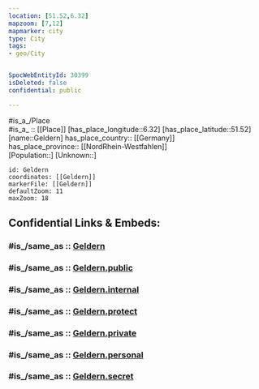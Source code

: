 ```yaml
---
location: [51.52,6.32] 
mapzoom: [7,12] 
mapmarker: city 
type: City
tags:
- geo/City


SpocWebEntityId: 30399
isDeleted: false
confidential: public

---
```

#is_a_/Place  
#is_a_ :: [[Place]] 
[has_place_longitude::6.32] 
[has_place_latitude::51.52] 
[name::Geldern] 
has_place_country:: [[Germany]]  
has_place_province:: [[NordRhein-Westfahlen]]  
[Population::] 
[Unknown::] 


```leaflet
id: Geldern
coordinates: [[Geldern]] 
markerFile: [[Geldern]] 
defaultZoom: 11 
maxZoom: 18
```


## Confidential Links & Embeds: 

### #is_/same_as :: [Geldern](/_Standards/Earth/Continent/Europe/Europe~Central/Germany/Germany~West/Nordrhein-Westfalen/counties~NW/Kleve/cities~Kleve/Geldern.md) 

### #is_/same_as :: [Geldern.public](/_public/Earth/Continent/Europe/Europe~Central/Germany/Germany~West/Nordrhein-Westfalen/counties~NW/Kleve/cities~Kleve/Geldern.public.md) 

### #is_/same_as :: [Geldern.internal](/_internal/Earth/Continent/Europe/Europe~Central/Germany/Germany~West/Nordrhein-Westfalen/counties~NW/Kleve/cities~Kleve/Geldern.internal.md) 

### #is_/same_as :: [Geldern.protect](/_protect/Earth/Continent/Europe/Europe~Central/Germany/Germany~West/Nordrhein-Westfalen/counties~NW/Kleve/cities~Kleve/Geldern.protect.md) 

### #is_/same_as :: [Geldern.private](/_private/Earth/Continent/Europe/Europe~Central/Germany/Germany~West/Nordrhein-Westfalen/counties~NW/Kleve/cities~Kleve/Geldern.private.md) 

### #is_/same_as :: [Geldern.personal](/_personal/Earth/Continent/Europe/Europe~Central/Germany/Germany~West/Nordrhein-Westfalen/counties~NW/Kleve/cities~Kleve/Geldern.personal.md) 

### #is_/same_as :: [Geldern.secret](/_secret/Earth/Continent/Europe/Europe~Central/Germany/Germany~West/Nordrhein-Westfalen/counties~NW/Kleve/cities~Kleve/Geldern.secret.md)

